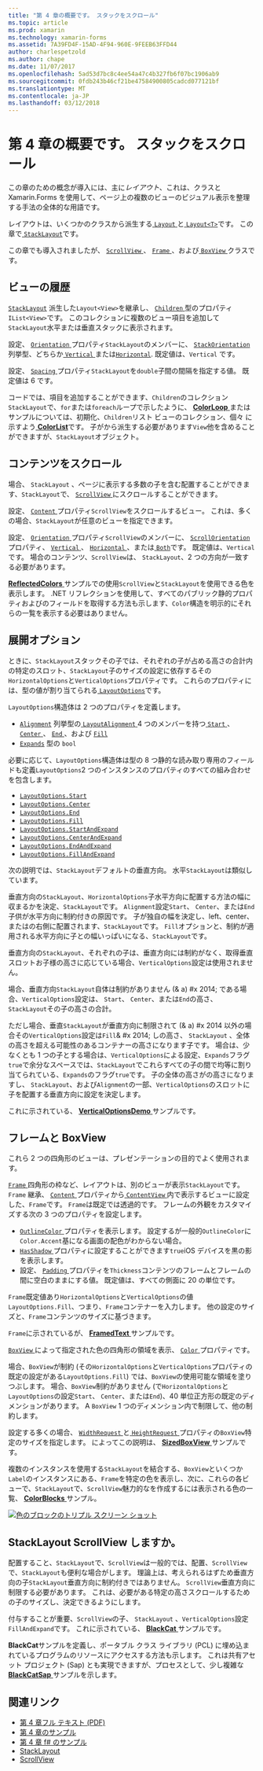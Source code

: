 ```yaml
---
title: "第 4 章の概要です。 スタックをスクロール"
ms.topic: article
ms.prod: xamarin
ms.technology: xamarin-forms
ms.assetid: 7A39FD4F-15AD-4F94-960E-9FEEB63FFD44
author: charlespetzold
ms.author: chape
ms.date: 11/07/2017
ms.openlocfilehash: 5ad53d7bc8c4ee54a47c4b327fb6f07bc1906ab9
ms.sourcegitcommit: 0fdb243b46cf21be47584900805cadcd077121bf
ms.translationtype: MT
ms.contentlocale: ja-JP
ms.lasthandoff: 03/12/2018
---
```

# <a name="summary-of-chapter-4-scrolling-the-stack"></a>第 4 章の概要です。 スタックをスクロール

この章のための概念が導入には、主に*レイアウト*、これは、クラスと Xamarin.Forms を使用して、ページ上の複数のビューのビジュアル表示を整理する手法の全体的な用語です。

レイアウトは、いくつかのクラスから派生する[ `Layout` ](https://developer.xamarin.com/api/type/Xamarin.Forms.Layout/)と[ `Layout<T>`](https://developer.xamarin.com/api/type/Xamarin.Forms.Layout%3CT%3E/)です。 この章で[ `StackLayout`](https://developer.xamarin.com/api/type/Xamarin.Forms.StackLayout/)です。

この章でも導入されましたが、 [ `ScrollView` ](https://developer.xamarin.com/api/type/Xamarin.Forms.ScrollView/)、 [ `Frame` ](https://developer.xamarin.com/api/type/Xamarin.Forms.Frame/)、および[ `BoxView` ](https://developer.xamarin.com/api/type/Xamarin.Forms.BoxView/)クラスです。

## <a name="stacks-of-views"></a>ビューの履歴

[`StackLayout`](https://developer.xamarin.com/api/type/Xamarin.Forms.StackLayout/) 派生した`Layout<View>`を継承し、 [ `Children` ](https://developer.xamarin.com/api/type/Xamarin.Forms.Layout%3CT%3E/)型のプロパティ`IList<View>`です。 このコレクションに複数のビュー項目を追加して`StackLayout`水平または垂直スタックに表示されます。

設定、 [ `Orientation` ](https://developer.xamarin.com/api/property/Xamarin.Forms.StackLayout.Orientation/)プロパティ`StackLayout`のメンバーに、 [ `StackOrientation` ](https://developer.xamarin.com/api/type/Xamarin.Forms.StackOrientation/)列挙型、どちらか[ `Vertical` ](https://developer.xamarin.com/api/field/Xamarin.Forms.StackOrientation.Vertical/)または[`Horizontal`](https://developer.xamarin.com/api/field/Xamarin.Forms.StackOrientation.Horizontal/). 既定値は、`Vertical` です。

設定、 [ `Spacing` ](https://developer.xamarin.com/api/property/Xamarin.Forms.StackLayout.Spacing/)プロパティ`StackLayout`を`double`子間の間隔を指定する値。 既定値は 6 です。

コードでは、項目を追加することができます、`Children`のコレクション`StackLayout`で、`for`または`foreach`ループで示したように、 [ **ColorLoop** ](https://github.com/xamarin/xamarin-forms-book-samples/tree/master/Chapter04/ColorLoop)またはサンプルについては、初期化、`Children`リスト ビューのコレクション、個々 に示すよう[ **ColorList**](https://github.com/xamarin/xamarin-forms-book-samples/tree/master/Chapter04/ColorList)です。 子がから派生する必要があります`View`他を含めることができますが、`StackLayout`オブジェクト。

## <a name="scrolling-content"></a>コンテンツをスクロール

場合、 `StackLayout` 、ページに表示する多数の子を含む配置することができます、`StackLayout`で、 [ `ScrollView` ](https://developer.xamarin.com/api/type/Xamarin.Forms.ScrollView/)にスクロールすることができます。

設定、 [ `Content` ](https://developer.xamarin.com/api/property/Xamarin.Forms.ScrollView.Content/)プロパティ`ScrollView`をスクロールするビュー。 これは、多くの場合、`StackLayout`が任意のビューを指定できます。

設定、 [ `Orientation` ](https://developer.xamarin.com/api/property/Xamarin.Forms.ScrollView.Orientation/)プロパティ`ScrollView`のメンバーに、 [ `ScrollOrientation` ](https://developer.xamarin.com/api/type/Xamarin.Forms.ScrollOrientation/)プロパティ、 [ `Vertical` ](https://developer.xamarin.com/api/field/Xamarin.Forms.ScrollOrientation.Vertical/)、 [ `Horizontal` ](https://developer.xamarin.com/api/field/Xamarin.Forms.ScrollOrientation.Horizontal/)、または[ `Both`](https://developer.xamarin.com/api/field/Xamarin.Forms.ScrollOrientation.Both/)です。 既定値は、`Vertical` です。 場合のコンテンツ、`ScrollView`は、 `StackLayout`、2 つの方向が一致する必要があります。

[ **ReflectedColors** ](https://github.com/xamarin/xamarin-forms-book-samples/tree/master/Chapter04/ReflectedColors)サンプルでの使用`ScrollView`と`StackLayout`を使用できる色を表示します。 .NET リフレクションを使用して、すべてのパブリック静的プロパティおよびのフィールドを取得する方法も示します、`Color`構造を明示的にそれらの一覧を表示する必要はありません。

## <a name="the-expands-option"></a>展開オプション

ときに、`StackLayout`スタックその子では、それぞれの子が占める高さの合計内の特定のスロット、`StackLayout`子のサイズの設定に依存するその`HorizontalOptions`と`VerticalOptions`プロパティです。 これらのプロパティには、型の値が割り当てられる[ `LayoutOptions`](http://developer.xamstage.com/api/type/Xamarin.Forms.LayoutOptions/)です。

`LayoutOptions`構造体は 2 つのプロパティを定義します。

- [`Alignment`](https://developer.xamarin.com/api/property/Xamarin.Forms.LayoutOptions.Alignment/) 列挙型の[ `LayoutAlignment` ](https://developer.xamarin.com/api/type/Xamarin.Forms.LayoutAlignment/) 4 つのメンバーを持つ[ `Start` ](https://developer.xamarin.com/api/field/Xamarin.Forms.LayoutAlignment.Start/)、 [ `Center` ](https://developer.xamarin.com/api/field/Xamarin.Forms.LayoutAlignment.Center/)、 [ `End` ](https://developer.xamarin.com/api/field/Xamarin.Forms.LayoutAlignment.End/)、および [`Fill`](https://developer.xamarin.com/api/field/Xamarin.Forms.LayoutAlignment.Fill/)
- [`Expands`](https://developer.xamarin.com/api/property/Xamarin.Forms.LayoutOptions.Expands/) 型の `bool`

必要に応じて、`LayoutOptions`構造体は型の 8 つ静的な読み取り専用のフィールドも定義`LayoutOptions`2 つのインスタンスのプロパティのすべての組み合わせを包含します。

- [`LayoutOptions.Start`](https://developer.xamarin.com/api/field/Xamarin.Forms.LayoutOptions.Start/)
- [`LayoutOptions.Center`](https://developer.xamarin.com/api/field/Xamarin.Forms.LayoutOptions.Center/)
- [`LayoutOptions.End`](https://developer.xamarin.com/api/field/Xamarin.Forms.LayoutOptions.End/)
- [`LayoutOptions.Fill`](https://developer.xamarin.com/api/field/Xamarin.Forms.LayoutOptions.Fill/)
- [`LayoutOptions.StartAndExpand`](https://developer.xamarin.com/api/field/Xamarin.Forms.LayoutOptions.StartAndExpand/)
- [`LayoutOptions.CenterAndExpand`](https://developer.xamarin.com/api/field/Xamarin.Forms.LayoutOptions.CenterAndExpand/)
- [`LayoutOptions.EndAndExpand`](https://developer.xamarin.com/api/field/Xamarin.Forms.LayoutOptions.EndAndExpand/)
- [`LayoutOptions.FillAndExpand`](https://developer.xamarin.com/api/field/Xamarin.Forms.LayoutOptions.FillAndExpand/)

次の説明では、`StackLayout`デフォルトの垂直方向。 水平`StackLayout`は類似しています。

垂直方向の`StackLayout`、`HorizontalOptions`子水平方向に配置する方法の幅に収まるかを決定、`StackLayout`です。 `Alignment`設定`Start`、 `Center`、または`End`子供が水平方向に制約付きの原因です。 子が独自の幅を決定し、left、center、またはの右側に配置されます、`StackLayout`です。 `Fill`オプションと、制約が適用される水平方向に子との幅いっぱいになる、`StackLayout`です。

垂直方向の`StackLayout`、それぞれの子は、垂直方向には制約がなく、取得垂直スロットお子様の高さに応じている場合、`VerticalOptions`設定は使用されません。

場合、垂直方向`StackLayout`自体は制約がありません (& a) #x 2014; である場合、`VerticalOptions`設定は、 `Start`、 `Center`、または`End`の高さ、`StackLayout`その子の高さの合計。

ただし場合、垂直`StackLayout`が垂直方向に制限されて (& a) #x 2014 以外の場合その`VerticalOptions`設定は`Fill`& #x 2014; しの高さ、 `StackLayout` 、全体の高さを超える可能性のあるコンテナーの高さになります子です。 場合は、少なくとも 1 つの子とする場合は、`VerticalOptions`による設定、`Expands`フラグ`true`で余分なスペースでは、`StackLayout`でこれらすべての子の間で均等に割り当てられている、`Expands`のフラグ`true`です。 子の全体の高さがの高さになりますし、 `StackLayout`、および`Alignment`の一部、`VerticalOptions`のスロットに子を配置する垂直方向に設定を決定します。

これに示されている、 [ **VerticalOptionsDemo** ](https://github.com/xamarin/xamarin-forms-book-samples/tree/master/Chapter04/VerticalOptionsDemo)サンプルです。

## <a name="frame-and-boxview"></a>フレームと BoxView

これら 2 つの四角形のビューは、プレゼンテーションの目的でよく使用されます。

[ `Frame` ](https://developer.xamarin.com/api/type/Xamarin.Forms.Frame/)四角形の枠など、レイアウトは、別のビューが表示`StackLayout`です。 `Frame` 継承、 [ `Content` ](https://developer.xamarin.com/api/property/Xamarin.Forms.ContentView.Content/)プロパティから[ `ContentView` ](https://developer.xamarin.com/api/type/Xamarin.Forms.ContentView/)内で表示するビューに設定した、`Frame`です。 `Frame`は既定では透過的です。 フレームの外観をカスタマイズする次の 3 つのプロパティを設定します。

- [ `OutlineColor` ](https://developer.xamarin.com/api/property/Xamarin.Forms.Frame.OutlineColor/)プロパティを表示します。 設定するが一般的`OutlineColor`に`Color.Accent`基になる画面の配色がわからない場合。
- [ `HasShadow` ](https://developer.xamarin.com/api/property/Xamarin.Forms.Frame.HasShadow/)プロパティに設定することができます`true`iOS デバイスを黒の影を表示します。
- 設定、 [ `Padding` ](https://developer.xamarin.com/api/property/Xamarin.Forms.Layout.Padding/)プロパティを`Thickness`コンテンツのフレームとフレームの間に空白のままにする値。 既定値は、すべての側面に 20 の単位です。

`Frame`既定値あり`HorizontalOptions`と`VerticalOptions`の値`LayoutOptions.Fill`、つまり、`Frame`コンテナーを入力します。 他の設定のサイズと、`Frame`コンテンツのサイズに基づきます。

`Frame`に示されているが、 [ **FramedText** ](https://github.com/xamarin/xamarin-forms-book-samples/tree/master/Chapter04/FramedText)サンプルです。

[ `BoxView` ](https://developer.xamarin.com/api/type/Xamarin.Forms.BoxView/)によって指定された色の四角形の領域を表示、 [ `Color` ](https://developer.xamarin.com/api/property/Xamarin.Forms.BoxView.Color/)プロパティです。

場合、`BoxView`が制約 (その`HorizontalOptions`と`VerticalOptions`プロパティの既定の設定がある`LayoutOptions.Fill`) では、`BoxView`の使用可能な領域を塗りつぶします。 場合、`BoxView`制約がありません (で`HorizontalOptions`と`LayoutOptions`の設定`Start`、 `Center`、または`End`)、40 単位正方形の既定のディメンションがあります。 A `BoxView` 1 つのディメンション内で制限して、他の制約します。

設定する多くの場合、 [ `WidthRequest` ](https://developer.xamarin.com/api/property/Xamarin.Forms.VisualElement.WidthRequest/)と[ `HeightRequest` ](https://developer.xamarin.com/api/property/Xamarin.Forms.VisualElement.HeightRequest/)プロパティの`BoxView`特定のサイズを指定します。 によってこの説明は、 [ **SizedBoxView** ](https://github.com/xamarin/xamarin-forms-book-samples/tree/master/Chapter04/SizedBoxView)サンプルです。

複数のインスタンスを使用する`StackLayout`を結合する、`BoxView`といくつか`Label`のインスタンスにある、`Frame`を特定の色を表示し、次に、これらの各ビューで、`StackLayout`で、`ScrollView`魅力的なを作成するには表示される色の一覧、 [ **ColorBlocks** ](https://github.com/xamarin/xamarin-forms-book-samples/tree/master/Chapter04/ColorBlocks)サンプル。

[![色のブロックのトリプル スクリーン ショット](images/ch04fg11-small.png "一覧の色")](images/ch04fg11-large.png#lightbox "色の一覧")

## <a name="a-scrollview-in-a-stacklayout"></a>StackLayout ScrollView しますか。

配置すること、`StackLayout`で、`ScrollView`は一般的では、配置、`ScrollView`で、`StackLayout`も便利な場合がします。 理論上は、考えられるはずため垂直方向の子`StackLayout`垂直方向に制約付きではありません。 `ScrollView`垂直方向に制限する必要があります。 これは、必要がある特定の高さスクロールするための子のサイズし、決定できるようにします。

付与することが重要、`ScrollView`の子、 `StackLayout` 、`VerticalOptions`設定`FillAndExpand`です。 これに示されている、 [ **BlackCat** ](https://github.com/xamarin/xamarin-forms-book-samples/tree/master/Chapter04/BlackCat)サンプルです。

**BlackCat**サンプルを定義し、ポータブル クラス ライブラリ (PCL) に埋め込まれているプログラムのリソースにアクセスする方法も示します。 これは共有アセット プロジェクト (Sap) とも実現できますが、プロセスとして、少し複雑な[ **BlackCatSap** ](https://github.com/xamarin/xamarin-forms-book-samples/tree/master/Chapter04/BlackCatSap)サンプルを示します。



## <a name="related-links"></a>関連リンク

- [第 4 章フル テキスト (PDF)](https://download.xamarin.com/developer/xamarin-forms-book/XamarinFormsBook-Ch04-Apr2016.pdf)
- [第 4 章のサンプル](https://github.com/xamarin/xamarin-forms-book-samples/tree/master/Chapter04)
- [第 4 章 f# のサンプル](https://github.com/xamarin/xamarin-forms-book-samples/tree/master/Chapter04/FS)
- [StackLayout](~/xamarin-forms/user-interface/layouts/stack-layout.md)
- [ScrollView](~/xamarin-forms/user-interface/layouts/scroll-view.md)
